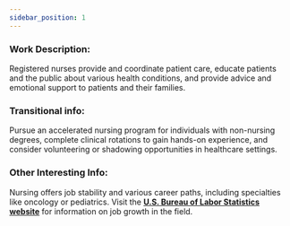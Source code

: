```yaml
---
sidebar_position: 1
---
```


### Work Description: 
Registered nurses provide and coordinate patient care, educate patients and the public about various health conditions, and provide advice and emotional support to patients and their families.

### Transitional info: 
Pursue an accelerated nursing program for individuals with non-nursing degrees, complete clinical rotations to gain hands-on experience, and consider volunteering or shadowing opportunities in healthcare settings.

### Other Interesting Info: 
Nursing offers job stability and various career paths, including specialties like oncology or pediatrics. Visit the **[U.S. Bureau of Labor Statistics website](https://www.bls.gov/ooh/healthcare/registered-nurses.htm)** for information on job growth in the field.


